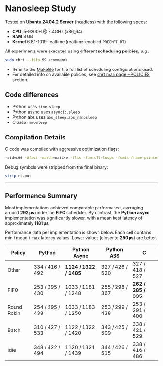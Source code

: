 # Nanosleep Study

Tested on **Ubuntu 24.04.2 Server** (headless) with the following specs:
- **CPU** i5-9300H @ 2.4GHz (x86_64)
- **RAM** 8 GB
- **Kernel** 6.8.1-1019-realtime (realtime-enabled `PREEMPT_RT`)

All experiments were executed using different **scheduling policies**, _e.g._:
```bash
sudo chrt --fifo 99 <command>
```

- Refer to the [Makefile](Makefile) for the full list of scheduling configurations used.
- For detailed info on available policies, see [chrt man page – POLICIES](https://www.man7.org/linux/man-pages/man1/chrt.1.html#POLICIES) section.

## Code differences

- Python uses `time.sleep` 
- Python async uses `asyncio.sleep`
- Python abs uses `abs_sleep.abs_nanosleep`
- C uses `nanosleep`

## Compilation Details
C code was compiled with aggressive optimization flags:
```bash
-std=c99 -Ofast -march=native -flto -funroll-loops -fomit-frame-pointer
```

Debug symbols were stripped from the final binary:
```bash
strip rt.out
```

---

## Performance Summary

Most implementations achieved comparable performance, averaging around **292 µs** under the **FIFO** scheduler.
By contrast, the **Python async** implementation was significantly slower, with a mean best latency of approximately **1181 µs**.

Performance data per implementation is shown below.
Each cell contains min / mean / max latency values. Lower values (closer to **250 µs**) are better.

| **Policy**  | **Python** | **Python Async** | **Python ABS**                          | **C** |
|-------------|------------|------------------|-----------------------------------------|-------|
| Other       | 334 / 416 / 492 | **1124 / 1322 / 1485** | 327 / 426 / 520 | 327 / 418 / 527 |
| FIFO        | 253 / 295 / 430 | 1033 / 1181 / 1248 | 255 / 298 / 367 | **262 / 285 / 335** |
| Round Robin | 254 / 295 / 438 | 1033 / 1183 / 1250 | 253 / 299 / 438 | 253 / 291 / 400 |
| Batch       | 310 / 427 / 533 | 1122 / 1322 / 1420 | 343 / 425 / 509 | 338 / 421 / 529 |
| Idle        | 348 / 422 / 494 | 1120 / 1321 / 1439 | 344 / 426 / 515 | 338 / 416 / 486 |
